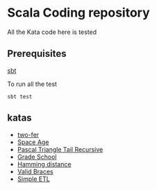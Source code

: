 # Scala Coding repository 

All the Kata code here is tested

## Prerequisites
[sbt](https://www.scala-sbt.org/)

To run all the test
```
sbt test
```

## katas

- [two-fer](https://github.com/exercism/problem-specifications/issues/757)
- [Space Age](https://exercism.io/my/solutions/a157a080ced149558e3e8006f2917aea)
- [Pascal Triangle Tail Recursive](https://en.wikipedia.org/wiki/Pascal%27s_triangle)
- [Grade School](https://exercism.io/tracks/scala/exercises/grade-school/solutions/30c4cd8e0dd4466ba1c70182a2d5199c)
- [Hamming distance](http://rosalind.info/problems/hamm/)
- [Valid Braces](https://www.codewars.com/kata/5277c8a221e209d3f6000b56/)
- [Simple ETL](https://exercism.io/tracks/scala/exercises/etl/solutions/1b2ea737aac04d069385837d159c1b45)
  